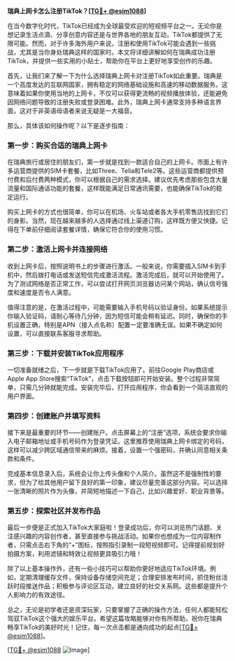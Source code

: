 **瑞典上网卡怎么注册TikTok？[[TG💪+ @esim1088](https://t.me/s/esim1088)]**

在当今数字化时代，TikTok已经成为全球最受欢迎的短视频平台之一。无论你是想记录生活点滴、分享创意内容还是与世界各地的朋友互动，TikTok都提供了无限可能。然而，对于许多海外用户来说，注册和使用TikTok可能会遇到一些挑战，尤其是当你身处瑞典这样的国家时。本文将详细讲解如何在瑞典成功注册TikTok，并提供一些实用的小贴士，帮助你在平台上更好地享受创作的乐趣。

首先，让我们来了解一下为什么选择瑞典上网卡对注册TikTok如此重要。瑞典是一个高度发达的互联网国家，拥有稳定的网络基础设施和高速的移动数据服务。这意味着如果你使用当地的上网卡，不仅可以获得更流畅的视频播放体验，还能避免因网络问题导致的注册失败或登录困难。此外，瑞典上网卡通常支持多种语言界面，这对于非英语母语者来说无疑是一大福音。

那么，具体该如何操作呢？以下是逐步指南：

### 第一步：购买合适的瑞典上网卡

在瑞典旅行或居住的朋友们，第一步就是找到一款适合自己的上网卡。市面上有许多运营商提供的SIM卡套餐，比如Three、Telia和Tele2等。这些运营商都提供预付费和后付费两种模式，你可以根据自己的需求选择。建议优先考虑那些包含大量流量和国际通话功能的套餐，这样既能满足日常通讯需要，也能确保TikTok的稳定运行。

购买上网卡的方式也很简单，你可以在机场、火车站或者各大手机零售店找到它们的身影。当然，现在越来越多的人选择通过线上渠道订购，这样既方便又快捷。记得在下单前仔细阅读套餐详情，确保它符合你的使用习惯。

### 第二步：激活上网卡并连接网络

收到上网卡后，按照说明书上的步骤进行激活。一般来说，你需要插入SIM卡到手机中，然后拨打电话或发送短信完成激活流程。激活完成后，就可以开始使用了。为了测试网络是否正常工作，可以尝试打开网页浏览器访问某个网站，确认信号强度和速度是否令人满意。

值得注意的是，在激活过程中，可能需要输入手机号码以验证身份。如果系统提示你输入验证码，请耐心等待几分钟，因为短信可能会稍有延迟。同时，确保你的手机设置正确，特别是APN（接入点名称）配置一定要准确无误。如果不确定如何设置，可以直接联系客服寻求帮助。

### 第三步：下载并安装TikTok应用程序

一切准备就绪之后，下一步就是下载TikTok应用了。前往Google Play商店或Apple App Store搜索“TikTok”，点击下载按钮即可开始安装。整个过程非常简单，只需几分钟就能完成。安装完毕后，打开应用程序，你会看到一个简洁直观的用户界面。

### 第四步：创建账户并填写资料

接下来是最重要的环节——创建账户。点击屏幕上的“注册”选项，系统会要求你输入电子邮箱地址或手机号码作为登录凭证。这里推荐使用瑞典上网卡绑定的号码，这样可以减少跨区域通信带来的麻烦。接着，设置一个强密码，并确认同意相关条款和条件。

完成基本信息录入后，系统会让你上传头像和个人简介。虽然这不是强制性的要求，但为了给其他用户留下良好的第一印象，建议尽量完善这部分内容。可以选择一张清晰的照片作为头像，并简短地描述一下自己，比如兴趣爱好、职业背景等。

### 第五步：探索社区并发布作品

最后一步便是正式加入TikTok大家庭啦！登录成功后，你可以浏览热门话题、关注感兴趣的内容创作者，甚至直接参与挑战活动。如果你也想成为一位内容制作者，只需点击右下角的“+”图标，按照指引录制一段短视频即可。记得提前规划好拍摄方案，利用滤镜和特效让视频更具吸引力哦！

除了以上基本操作外，还有一些小技巧可以帮助你更好地适应TikTok环境。例如，定期清理缓存文件，保持设备存储空间充足；合理安排发布时间，抓住粉丝活跃时段推送作品；积极参与评论区互动，建立良好的社交关系网。这些都是提升个人影响力的有效途径。

总之，无论是初学者还是资深玩家，只要掌握了正确的操作方法，任何人都能轻松驾驭TikTok这个强大的娱乐平台。希望这篇攻略能够对你有所帮助，祝你在瑞典畅享TikTok的美好时光！记住，每一次点击都是通向成功的起点[[TG💪+ @esim1088](https://t.me/s/esim1088)]。

[[TG💪+ @esim1088](https://t.me/s/esim1088) ![Image](https://i.postimg.cc/4NQfJmqS/Snipaste-2025-05-13-00-14-12.png)]